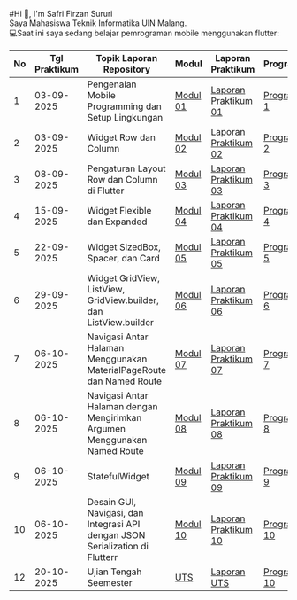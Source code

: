 #Hi 👋, I'm Safri Firzan Sururi <br>
Saya Mahasiswa Teknik Informatika UIN Malang. <br>
💻Saat ini saya sedang belajar pemrograman mobile menggunakan flutter:<br>

| No | Tgl Praktikum | Topik Laporan Repository | Modul | Laporan Praktikum | Program |
|----|---------------|---------------------------|-------|-------------------|---------|
| 1  | 03-09-2025    | Pengenalan Mobile Programming dan Setup Lingkungan | [Modul 01](https://docs.google.com/document/d/1mYADZbL-mOnSaf9VDGKerLok3FQlB5eL/edit?usp=sharing&ouid=112427662690283637623&rtpof=true&sd=true) | [Laporan Praktikum 01](./Modul_1_240605110084_Safri%20Firzan%20Sururi%20Kelas%20B.pdf) | [Program 1](https://github.com/Firzan-code/Mat-Mobile-P1) |
| 2  | 03-09-2025    | Widget Row dan Column | [Modul 02](https://docs.google.com/document/d/1rWmtyPyUylxFf3PsPxbGAbPrBiLmRALM/edit?usp=sharing&ouid=112427662690283637623&rtpof=true&sd=true) | [Laporan Praktikum 02](./Modul_2_240605110084_Safri%20Firzan%20Sururi%20Kelas%20B.pdf) | [Program 2](https://github.com/Firzan-code/Mat-Mobile-P2) |
| 3  | 08-09-2025    | Pengaturan Layout Row dan Column di Flutter | [Modul 03](https://drive.google.com/file/d/1Arn60gjYy76CB_ykY7LhqSmkHXG6Ohed/view?usp=sharing) | [Laporan Praktikum 03](./Modul_3_240605110084_Safri%20Firzan%20Sururi%20Kelas%20B.pdf) | [Program 3](https://github.com/Firzan-code/Mat-Mobile-P2) |
| 4  | 15-09-2025    | Widget Flexible dan Expanded | [Modul 04](https://drive.google.com/file/d/1h9f-Pcixmdh56HSGVCTshxvdYcmu_9GZ/view?usp=sharing) | [Laporan Praktikum 04](./Modul_4_240605110084_Safri%20Firzan%20Sururi%20Kelas%20B.pdf) | [Program 4](https://github.com/Firzan-code/Mat-Mobile-P2) |
| 5  | 22-09-2025    | Widget SizedBox, Spacer, dan Card | [Modul 05](https://drive.google.com/file/d/1zva2DsPrOYdQggNHL1dF71ZmM9SoilD1/view?usp=sharing) | [Laporan Praktikum 05](./Modul_5_240605110084_Safri%20Firzan%20Sururi%20Kelas%20B.pdf) | [Program 5](https://github.com/Firzan-code/Mat-Mobile-P2) |
| 6  | 29-09-2025    | Widget GridView, ListView, GridView.builder, dan ListView.builder | [Modul 06](https://drive.google.com/file/d/1sTuyrx3Qj04-qAzsPV0mzJJdYwTe8x_l/view?usp=sharing) | [Laporan Praktikum 06](./Modul_6_240605110084_Safri%20Firzan%20Sururi%20Kelas%20B.pdf) | [Program 6](https://github.com/Firzan-code/Mat-Mobile-P2) |
| 7  | 06-10-2025    | Navigasi Antar Halaman Menggunakan MaterialPageRoute dan Named Route | [Modul 07](https://drive.google.com/file/d/1KnI3W7NOU9FIpGIL8tcHtElvZhPt37L-/view?usp=sharing) | [Laporan Praktikum 07](./Modul_7_240605110084_Safri%20Firzan%20Sururi%20Kelas%20B.pdf) | [Program 7](https://github.com/Firzan-code/Mat-Mobile-P2) |
| 8  | 06-10-2025    | Navigasi Antar Halaman dengan Mengirimkan Argumen Menggunakan Named Route | [Modul 08](https://drive.google.com/file/d/1Nft-wu3o3i3LFqtxuz7itPMcynAPQV2C/view?usp=sharing) | [Laporan Praktikum 08](./Modul_8_240605110084_Safri%20Firzan%20Sururi%20Kelas%20B.pdf) | [Program 8](https://github.com/Firzan-code/Mat-Mobile-P2) |
| 9  | 06-10-2025    | StatefulWidget | [Modul 09](https://drive.google.com/file/d/1fvm-vv15_O7ZtfjVX-r0HZW537D8j99Z/view?usp=sharing) | [Laporan Praktikum 09](./Modul_9_240605110084_Safri%20Firzan%20Sururi%20Kelas%20B.pdf) | [Program 9](https://github.com/Firzan-code/Mat-Mobile-P2) |
| 10  | 06-10-2025   | Desain GUI, Navigasi, dan Integrasi API dengan JSON Serialization di Flutterr | [Modul 10](https://drive.google.com/file/d/11Bz1-PIbAXPEFzPnPfrqyzkroT8xJ9-y/view?usp=sharing) | [Laporan Praktikum 10](./Modul_10_240605110084_Safri%20Firzan%20Sururi%20Kelas%20B.pdf) | [Program 10](https://github.com/Firzan-code/Mat-Mobile-P2) |
| 12  | 20-10-2025   | 	Ujian Tengah Seemester | [UTS](https://drive.google.com/file/d/1jwZECSeNljr9ocavnvqmy3RxYmfD1XWa/view?usp=sharing) | [Laporan UTS](./Laporan_Ujian_Tengah_Semester_240605110084_Safri%20Firzan%20Sururi%20Kelas%20B.pdf) | [Program 10](https://github.com/Firzan-code/Mat-Mobile-P2) |


